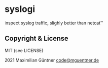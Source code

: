 # syslogi

inspect syslog traffic, slighly better than netcat™

## Copyright & License

MIT (see LICENSE)

2021 Maximilian Güntner <code@mguentner.de>
